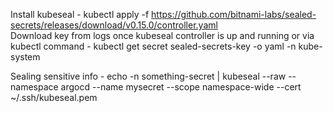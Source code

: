 Install kubeseal - kubectl apply -f https://github.com/bitnami-labs/sealed-secrets/releases/download/v0.15.0/controller.yaml  
Download key from logs once kubeseal controller is up and running or via kubectl command - kubectl get secret sealed-secrets-key<ID> -o yaml -n kube-system  

Sealing sensitive info - echo -n something-secret | kubeseal --raw --namespace argocd --name mysecret --scope namespace-wide --cert ~/.ssh/kubeseal.pem  
